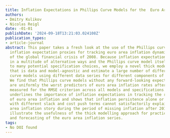 ```yaml
---
title: Inflation Expectations in Phillips Curve Models for the  Euro Area
authors:
- Dmitry Kulikov
- Nicolas Reigl
date: -01-01
publishDate: '2024-09-18T13:21:03.024108Z'
publication_types:
- article-journal
abstract: This paper takes a fresh look at the use of the Phillips curve and various
  inflation expectation proxies for tracking euro area inflation dynamics in the aftermath
  of the global financial crisis of 2008. Because inflation expectations can be measured
  in a multitude of alternative ways and the Phillips curve model itself is subject
  to many potential specification choices, we employ a novel thick modelling perspective
  that is data and model-agnostic and estimate a large number of different Phillips
  curve models using different data series for different components of our models.
  We find that Phillips curve models without any forward-looking expectational terms
  are uniformly the worst predictors of euro area inflation rates after 2013, when
  measured for the RMSE criterion across all models and specifications. This result
  underlines the importance of inflation expectations in tracking the recent dynamics
  of euro area inflation and shows that inflation persistence alone or in combination
  with different slack and cost push terms cannot satisfactorily explain the euro
  area inflation story during the period of missing inflation after 2012. We also
  illustrate the usefulness of the thick modelling approach for practical modelling
  and forecasting of the euro area inflation series.
tags:
- No DOI found
---
```

